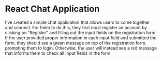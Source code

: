 # React Chat Application 

I've created a simple chat application that allows users to come together and connect. For them to do this, they first must register an account by clicking on "Register" and filling out the input fields on the registration form. If the user provided proper information in each input field and submitted the form, they should see a green message on top of the registration form, prompting them to login. Otherwise, the user will instead see a red message that informs them to check all input fields in the form.         
  
